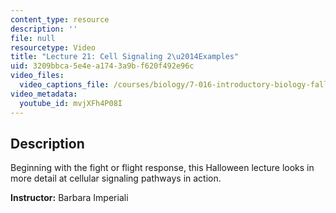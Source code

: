 ```yaml
---
content_type: resource
description: ''
file: null
resourcetype: Video
title: "Lecture 21: Cell Signaling 2\u2014Examples"
uid: 3209bbca-5e4e-a174-3a9b-f620f492e96c
video_files:
  video_captions_file: /courses/biology/7-016-introductory-biology-fall-2018/lecture-videos/lecture-21-cell-signaling-22014examples/mvjXFh4P08I.vtt
video_metadata:
  youtube_id: mvjXFh4P08I
---
```


Description
-----------

Beginning with the fight or flight response, this Halloween lecture looks in more detail at cellular signaling pathways in action.

**Instructor:** Barbara Imperiali